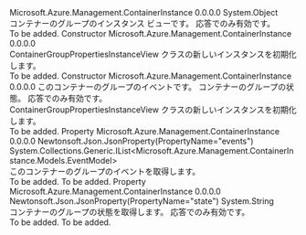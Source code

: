 <Type Name="ContainerGroupPropertiesInstanceView" FullName="Microsoft.Azure.Management.ContainerInstance.Models.ContainerGroupPropertiesInstanceView">
  <TypeSignature Language="C#" Value="public class ContainerGroupPropertiesInstanceView" />
  <TypeSignature Language="ILAsm" Value=".class public auto ansi beforefieldinit ContainerGroupPropertiesInstanceView extends System.Object" />
  <TypeSignature Language="DocId" Value="T:Microsoft.Azure.Management.ContainerInstance.Models.ContainerGroupPropertiesInstanceView" />
  <TypeSignature Language="VB.NET" Value="Public Class ContainerGroupPropertiesInstanceView" />
  <TypeSignature Language="F#" Value="type ContainerGroupPropertiesInstanceView = class" />
  <AssemblyInfo>
    <AssemblyName>Microsoft.Azure.Management.ContainerInstance</AssemblyName>
    <AssemblyVersion>0.0.0.0</AssemblyVersion>
  </AssemblyInfo>
  <Base>
    <BaseTypeName>System.Object</BaseTypeName>
  </Base>
  <Interfaces />
  <Docs>
    <summary>
            コンテナーのグループのインスタンス ビューです。 応答でのみ有効です。
            </summary>
    <remarks>To be added.</remarks>
  </Docs>
  <Members>
    <Member MemberName=".ctor">
      <MemberSignature Language="C#" Value="public ContainerGroupPropertiesInstanceView ();" />
      <MemberSignature Language="ILAsm" Value=".method public hidebysig specialname rtspecialname instance void .ctor() cil managed" />
      <MemberSignature Language="DocId" Value="M:Microsoft.Azure.Management.ContainerInstance.Models.ContainerGroupPropertiesInstanceView.#ctor" />
      <MemberSignature Language="VB.NET" Value="Public Sub New ()" />
      <MemberType>Constructor</MemberType>
      <AssemblyInfo>
        <AssemblyName>Microsoft.Azure.Management.ContainerInstance</AssemblyName>
        <AssemblyVersion>0.0.0.0</AssemblyVersion>
      </AssemblyInfo>
      <Parameters />
      <Docs>
        <summary>
            ContainerGroupPropertiesInstanceView クラスの新しいインスタンスを初期化します。
            </summary>
        <remarks>To be added.</remarks>
      </Docs>
    </Member>
    <Member MemberName=".ctor">
      <MemberSignature Language="C#" Value="public ContainerGroupPropertiesInstanceView (System.Collections.Generic.IList&lt;Microsoft.Azure.Management.ContainerInstance.Models.EventModel&gt; events = null, string state = null);" />
      <MemberSignature Language="ILAsm" Value=".method public hidebysig specialname rtspecialname instance void .ctor(class System.Collections.Generic.IList`1&lt;class Microsoft.Azure.Management.ContainerInstance.Models.EventModel&gt; events, string state) cil managed" />
      <MemberSignature Language="DocId" Value="M:Microsoft.Azure.Management.ContainerInstance.Models.ContainerGroupPropertiesInstanceView.#ctor(System.Collections.Generic.IList{Microsoft.Azure.Management.ContainerInstance.Models.EventModel},System.String)" />
      <MemberSignature Language="VB.NET" Value="Public Sub New (Optional events As IList(Of EventModel) = null, Optional state As String = null)" />
      <MemberSignature Language="F#" Value="new Microsoft.Azure.Management.ContainerInstance.Models.ContainerGroupPropertiesInstanceView : System.Collections.Generic.IList&lt;Microsoft.Azure.Management.ContainerInstance.Models.EventModel&gt; * string -&gt; Microsoft.Azure.Management.ContainerInstance.Models.ContainerGroupPropertiesInstanceView" Usage="new Microsoft.Azure.Management.ContainerInstance.Models.ContainerGroupPropertiesInstanceView (events, state)" />
      <MemberType>Constructor</MemberType>
      <AssemblyInfo>
        <AssemblyName>Microsoft.Azure.Management.ContainerInstance</AssemblyName>
        <AssemblyVersion>0.0.0.0</AssemblyVersion>
      </AssemblyInfo>
      <Parameters>
        <Parameter Name="events" Type="System.Collections.Generic.IList&lt;Microsoft.Azure.Management.ContainerInstance.Models.EventModel&gt;" />
        <Parameter Name="state" Type="System.String" />
      </Parameters>
      <Docs>
        <param name="events">このコンテナーのグループのイベントです。</param>
        <param name="state">コンテナーのグループの状態。 応答でのみ有効です。</param>
        <summary>
            ContainerGroupPropertiesInstanceView クラスの新しいインスタンスを初期化します。
            </summary>
        <remarks>To be added.</remarks>
      </Docs>
    </Member>
    <Member MemberName="Events">
      <MemberSignature Language="C#" Value="public System.Collections.Generic.IList&lt;Microsoft.Azure.Management.ContainerInstance.Models.EventModel&gt; Events { get; }" />
      <MemberSignature Language="ILAsm" Value=".property instance class System.Collections.Generic.IList`1&lt;class Microsoft.Azure.Management.ContainerInstance.Models.EventModel&gt; Events" />
      <MemberSignature Language="DocId" Value="P:Microsoft.Azure.Management.ContainerInstance.Models.ContainerGroupPropertiesInstanceView.Events" />
      <MemberSignature Language="VB.NET" Value="Public ReadOnly Property Events As IList(Of EventModel)" />
      <MemberSignature Language="F#" Value="member this.Events : System.Collections.Generic.IList&lt;Microsoft.Azure.Management.ContainerInstance.Models.EventModel&gt;" Usage="Microsoft.Azure.Management.ContainerInstance.Models.ContainerGroupPropertiesInstanceView.Events" />
      <MemberType>Property</MemberType>
      <AssemblyInfo>
        <AssemblyName>Microsoft.Azure.Management.ContainerInstance</AssemblyName>
        <AssemblyVersion>0.0.0.0</AssemblyVersion>
      </AssemblyInfo>
      <Attributes>
        <Attribute>
          <AttributeName>Newtonsoft.Json.JsonProperty(PropertyName="events")</AttributeName>
        </Attribute>
      </Attributes>
      <ReturnValue>
        <ReturnType>System.Collections.Generic.IList&lt;Microsoft.Azure.Management.ContainerInstance.Models.EventModel&gt;</ReturnType>
      </ReturnValue>
      <Docs>
        <summary>
            このコンテナーのグループのイベントを取得します。
            </summary>
        <value>To be added.</value>
        <remarks>To be added.</remarks>
      </Docs>
    </Member>
    <Member MemberName="State">
      <MemberSignature Language="C#" Value="public string State { get; }" />
      <MemberSignature Language="ILAsm" Value=".property instance string State" />
      <MemberSignature Language="DocId" Value="P:Microsoft.Azure.Management.ContainerInstance.Models.ContainerGroupPropertiesInstanceView.State" />
      <MemberSignature Language="VB.NET" Value="Public ReadOnly Property State As String" />
      <MemberSignature Language="F#" Value="member this.State : string" Usage="Microsoft.Azure.Management.ContainerInstance.Models.ContainerGroupPropertiesInstanceView.State" />
      <MemberType>Property</MemberType>
      <AssemblyInfo>
        <AssemblyName>Microsoft.Azure.Management.ContainerInstance</AssemblyName>
        <AssemblyVersion>0.0.0.0</AssemblyVersion>
      </AssemblyInfo>
      <Attributes>
        <Attribute>
          <AttributeName>Newtonsoft.Json.JsonProperty(PropertyName="state")</AttributeName>
        </Attribute>
      </Attributes>
      <ReturnValue>
        <ReturnType>System.String</ReturnType>
      </ReturnValue>
      <Docs>
        <summary>
            コンテナーのグループの状態を取得します。 応答でのみ有効です。
            </summary>
        <value>To be added.</value>
        <remarks>To be added.</remarks>
      </Docs>
    </Member>
  </Members>
</Type>